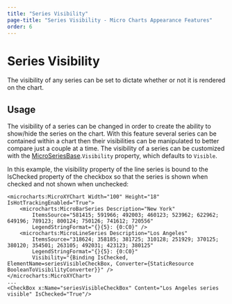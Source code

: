 ```yaml
---
title: "Series Visibility"
page-title: "Series Visibility - Micro Charts Appearance Features"
order: 6
---
```

# Series Visibility

The visibility of any series can be set to dictate whether or not it is rendered on the chart.

## Usage

The visibility of a series can be changed in order to create the ability to show/hide the series on the chart.  With this feature several series can be contained within a chart then their visibilities can be manipulated to better compare just a couple at a time.  The visibility of a series can be customized with the [MicroSeriesBase](xref:@ActiproUIRoot.Controls.MicroCharts.Primitives.MicroSeriesBase).`Visibility` property, which defaults to `Visible`.

In this example, the visibility property of the line series is bound to the IsChecked property of the checkbox so that the series is shown when checked and not shown when unchecked:

```xaml
<microcharts:MicroXYChart Width="100" Height="18" IsHotTrackingEnabled="True">
	<microcharts:MicroBarSeries Description="New York"
		ItemsSource="581415; 591966; 492003; 460123; 523962; 622962; 649196; 789123; 800124; 750126; 741612; 720556"
		LegendStringFormat="{}{5}: {0:C0}" />
	<microcharts:MicroLineSeries Description="Los Angeles"
		ItemsSource="318624; 358185; 381725; 310128; 251929; 370125; 380120; 354501; 263105; 492031; 423123; 380125"
		LegendStringFormat="{}{5}: {0:C0}"
		Visibility="{Binding IsChecked, ElementName=seriesVisibleCheckBox, Converter={StaticResource BooleanToVisibilityConverter}}" />
</microcharts:MicroXYChart>
...
<CheckBox x:Name="seriesVisibleCheckBox" Content="Los Angeles series visible" IsChecked="True"/>
```

